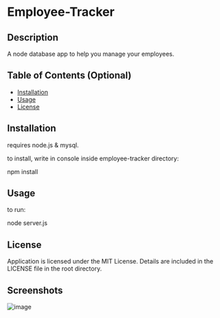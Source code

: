 # Employee-Tracker

## Description 

A node database app to help you manage your employees.

## Table of Contents (Optional)

* [Installation](#installation)
* [Usage](#usage)
* [License](#license)


## Installation

requires node.js & mysql.

to install, write in console inside employee-tracker directory:

npm install

## Usage 

to run:

node server.js

## License

Application is licensed under the MIT License. Details are included in the LICENSE file in the root directory.


## Screenshots

![image](https://user-images.githubusercontent.com/64741393/87214801-f1f37480-c2fd-11ea-914a-041f61f1c7dd.png)


